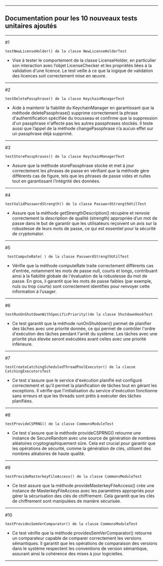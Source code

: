 -----
## Documentation pour les 10 nouveaux tests unitaires ajoutés
-----
#1
```
testNewLicenseHolder() de la classe NewLicenseHolderTest 
```
- Vise à tester le comportement de la classe LicenseHolder, en particulier son interaction avec l’objet LicenseChecker et les propriétés liées à la validation d'une licence. Le test veille à ce que la logique de validation des licences soit correctement mise en œuvre. 
-----
#2
```
testDeletePassphrase() de la classe KeychainManagerTest 
```
- Aide à maintenir la fiabilité du KeychainManager en garantissant que la méthode deletePassphrase() supprime correctement la phrase d'authentification spécifiée du trousseau et confirme que la suppression d'un passphrase n'affecte pas les autres passphrases stockés.  Il teste aussi que l’appel de la méthode changePassphrase n’a aucun effet sur un passphrase déjà supprimé. 
-----
#3
```
testStorePassphrases() de la classe KeychainManagerTest 
```
- Assure que la méthode storePassphrase stocke et met à jour correctement les phrases de passe en vérifiant que la méthode gère différents cas de figure, tels que les phrases de passe vides et nulles tout en garantissant l’intégrité des données. 
-----
#4
```
testValidPasswordStrength() de la classe PasswordStrengthUtilTest 
```
- Assure que la méthode getStrengthDescription() récupère et renvoie correctement la description de qualité (strength) appropriée d’un mot de passe dans le but de garantir que les utilisateurs reçoivent un avis sur la robustesse de leurs mots de passe, 
ce qui est essentiel pour la sécurité de cryptomator. 
-----
#5
```
 testComputeRate( ) de la classe PasswordStrengthUtilTest 
```
- Vérifie que la méthode computeRate traite correctement différents cas d'entrée, notamment les mots de passe null, courts et longs, contribuant ainsi à la fiabilité globale de l'évaluation de la robustesse du mot de passe.  En gros, il garantit que les mots de passe faibles (par exemple, nuls ou trop courts) sont correctement identifiés pour renvoyer cette information à l’usager. 
-----
#6
```
testRunOnShutdownWithSpecificPriority()de la classe ShutdownHookTest
```
- Ce test garantit que la méthode runOnShutdown() permet de planifier des tâches avec une priorité donnée, ce qui permet de contrôler l'ordre d'exécution des tâches pendant l'arrêt du système. Les tâches avec une priorité plus élevée seront exécutées avant celles avec une priorité inférieure. 
-----
#7
```
testCreateCatchingScheduledThreadPoolExecutor() de la classe CatchingExecutorsTest 
```
- Ce test s'assure que le service d'exécution planifié est configuré correctement et qu'il permet la planification de tâches tout en gérant les exceptions. Il vérifie que l'initialisation du service d'exécution fonctionne sans erreurs et que les threads sont prêts à exécuter des tâches planifiées. 
-----
#8
```
testProvideCSPRNG() de la classe CommonsModuleTest 
```
- Ce test s'assure que la méthode provideCSPRNG() retourne une instance de SecureRandom avec une source de génération de nombres aléatoires cryptographiquement sûre. Cela est crucial pour garantir que les opérations de sécurité, comme la génération de clés, utilisent des nombres aléatoires de haute qualité. 
-----
#9
```
testProvideMasterkeyFileAccess() de la classe CommonsModuleTest 
```
- Ce test assure que la méthode provideMasterkeyFileAccess() crée une instance de MasterkeyFileAccess avec les paramètres appropriés pour gérer la sécurisation des clés de chiffrement. Cela garantit que les clés de chiffrement sont manipulées de manière sécurisée. 
-----
#10
```
testProvidesSemVerComparator() de la classe CommonsModuleTest
```
- Ce test vérifie que la méthode providesSemVerComparator() retourne un comparateur capable de comparer correctement les versions sémantiques. Il garantit que les opérations de comparaison des versions dans le système respectent les conventions de version sémantique, assurant ainsi la cohérence des mises à jour logicielles. 
-----
